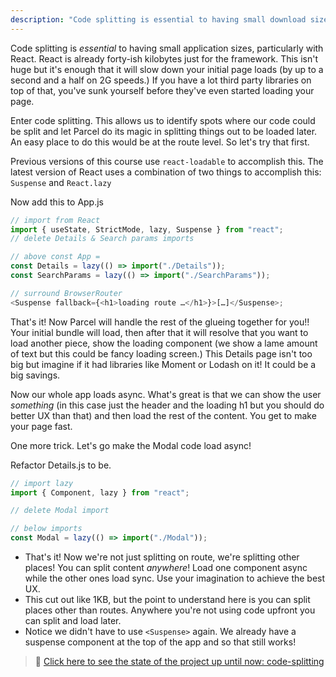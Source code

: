 ```yaml
---
description: "Code splitting is essential to having small download sizes. Brian goes over the most straight forward approach to using Suspense and React.lazy to code split your app."
---
```


Code splitting is _essential_ to having small application sizes, particularly with React. React is already forty-ish kilobytes just for the framework. This isn't huge but it's enough that it will slow down your initial page loads (by up to a second and a half on 2G speeds.) If you have a lot third party libraries on top of that, you've sunk yourself before they've even started loading your page.

Enter code splitting. This allows us to identify spots where our code could be split and let Parcel do its magic in splitting things out to be loaded later. An easy place to do this would be at the route level. So let's try that first.

Previous versions of this course use `react-loadable` to accomplish this. The latest version of React uses a combination of two things to accomplish this: `Suspense` and `React.lazy`

Now add this to App.js

```javascript
// import from React
import { useState, StrictMode, lazy, Suspense } from "react";
// delete Details & Search params imports

// above const App =
const Details = lazy(() => import("./Details"));
const SearchParams = lazy(() => import("./SearchParams"));

// surround BrowserRouter
<Suspense fallback={<h1>loading route …</h1>}>[…]</Suspense>;
```

That's it! Now Parcel will handle the rest of the glueing together for you!! Your initial bundle will load, then after that it will resolve that you want to load another piece, show the loading component (we show a lame amount of text but this could be fancy loading screen.) This Details page isn't too big but imagine if it had libraries like Moment or Lodash on it! It could be a big savings.

Now our whole app loads async. What's great is that we can show the user _something_ (in this case just the header and the loading h1 but you should do better UX than that) and then load the rest of the content. You get to make your page fast.

One more trick. Let's go make the Modal code load async!

Refactor Details.js to be.

```javascript
// import lazy
import { Component, lazy } from "react";

// delete Modal import

// below imports
const Modal = lazy(() => import("./Modal"));
```

- That's it! Now we're not just splitting on route, we're splitting other places! You can split content _anywhere_! Load one component async while the other ones load sync. Use your imagination to achieve the best UX.
- This cut out like 1KB, but the point to understand here is you can split places other than routes. Anywhere you're not using code upfront you can split and load later.
- Notice we didn't have to use `<Suspense>` again. We already have a suspense component at the top of the app and so that still works!

> 🏁 [Click here to see the state of the project up until now: code-splitting][step]

[step]: https://github.com/btholt/citr-v7-project/tree/master/code-splitting
[app]: https://github.com/btholt/citr-v7-project/tree/master/12-portals-and-refs
[bundle]: https://bundlephobia.com/package/react-dom@18.0.0-rc.0
